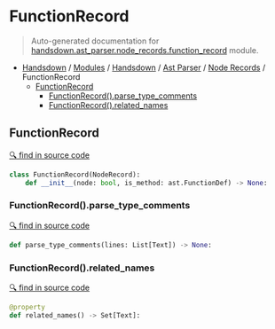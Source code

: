 # FunctionRecord

> Auto-generated documentation for [handsdown.ast_parser.node_records.function_record](https://github.com/vemel/handsdown/blob/master/handsdown/ast_parser/node_records/function_record.py) module.

- [Handsdown](../../../README.md#-handsdown---python-documentation-generator) / [Modules](../../../MODULES.md#modules) / [Handsdown](../../index.md#handsdown) / [Ast Parser](../index.md#ast-parser) / [Node Records](index.md#node-records) / FunctionRecord
  - [FunctionRecord](#functionrecord)
    - [FunctionRecord().parse_type_comments](#functionrecordparse_type_comments)
    - [FunctionRecord().related_names](#functionrecordrelated_names)

## FunctionRecord

[🔍 find in source code](https://github.com/vemel/handsdown/blob/master/handsdown/ast_parser/node_records/function_record.py#L14)

```python
class FunctionRecord(NodeRecord):
    def __init__(node: bool, is_method: ast.FunctionDef) -> None:
```

### FunctionRecord().parse_type_comments

[🔍 find in source code](https://github.com/vemel/handsdown/blob/master/handsdown/ast_parser/node_records/function_record.py#L113)

```python
def parse_type_comments(lines: List[Text]) -> None:
```

### FunctionRecord().related_names

[🔍 find in source code](https://github.com/vemel/handsdown/blob/master/handsdown/ast_parser/node_records/function_record.py#L35)

```python
@property
def related_names() -> Set[Text]:
```

